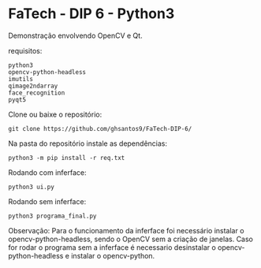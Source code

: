 # FaTech - DIP 6 - Python3
Demonstração envolvendo OpenCV e Qt.

requisitos:
```
python3
opencv-python-headless
imutils
qimage2ndarray
face_recognition
pyqt5
```
Clone ou baixe o repositório:
```
git clone https://github.com/ghsantos9/FaTech-DIP-6/
```
Na pasta do repositório instale as dependências:
```
python3 -m pip install -r req.txt
```
Rodando com inferface:
```
python3 ui.py
```
Rodando sem inferface:
```
python3 programa_final.py
```
Observação: Para o funcionamento da inferface foi necessário instalar o opencv-python-headless, sendo o OpenCV sem a criação de janelas. Caso for rodar o programa sem a inferface é necessario desinstalar o opencv-python-headless e instalar o opencv-python.
